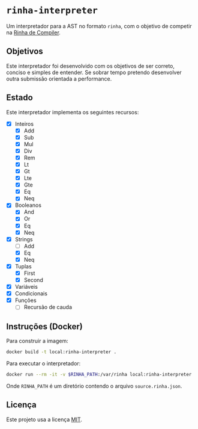 # `rinha-interpreter`

Um interpretador para a AST no formato `rinha`, com o objetivo de
competir na [Rinha de Compiler][rinha].

[rinha]: https://github.com/aripiprazole/rinha-de-compiler

## Objetivos

Este interpretador foi desenvolvido com os objetivos de ser correto,
conciso e simples de entender. Se sobrar tempo pretendo desenvolver
outra submissão orientada a performance.

## Estado

Este interpretador implementa os seguintes recursos:

- [X] Inteiros
    - [X] Add
    - [X] Sub
    - [X] Mul
    - [X] Div
    - [X] Rem
    - [X] Lt
    - [X] Gt
    - [X] Lte
    - [X] Gte
    - [X] Eq
    - [X] Neq
- [X] Booleanos
    - [X] And
    - [X] Or
    - [X] Eq
    - [X] Neq
- [X] Strings
    - [ ] Add
    - [X] Eq
    - [X] Neq
- [X] Tuplas
    - [X] First
    - [X] Second
- [X] Variáveis
- [X] Condicionais
- [X] Funções
    - [ ] Recursão de cauda

## Instruções (Docker)

Para construir a imagem:
```bash
docker build -t local:rinha-interpreter .
```

Para executar o interpretador:
```bash
docker run --rm -it -v $RINHA_PATH:/var/rinha local:rinha-interpreter
```
Onde `RINHA_PATH` é um diretório contendo o arquivo `source.rinha.json`.

## Licença

Este projeto usa a licença [MIT](LICENSE).

